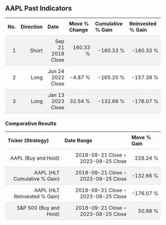 
<style>
.hits {
            border-collapse: collapse;
            width: 100%;
        }
        .hits th, td {
            padding: 8px;
            border-bottom: 1px solid #ddd;
        }
        
        .hits td {text-align: right;}
        .hits th {text-align: left;}
        
        .hits tr:nth-child(even) {
            background-color: #f2f2f2;
        }
        
        .chartCol {
            width: 50%;
            float: left;
            padding: 20px;
        }  
</style>
    
<br>

## AAPL Past Indicators

<table class="hits">
    <tr>
        <th>No.</th>
        <th>Direction</th>
        <th>Date</th>
        <th>Move % Change</th>
        <th>Cumulative % Gain</th>
        <th>Reinvested % Gain</th>
      </tr>
    <tr>
        <td>1</td>
        <td>Short</td>
        <td>Sep 21 2018 Close</td>
        <td>160.33 %</td>
        <td>-160.33 %</td>
        <td>-160.33 %</td>
    </tr>
    <tr>
        <td>2</td>
        <td>Long</td>
        <td>Jun 24 2022 Close</td>
        <td>-4.87 %</td>
        <td>-165.20 %</td>
        <td>-157.39 %</td>
    </tr>
    <tr>
        <td>3</td>
        <td>Long</td>
        <td>Jan 13 2023 Close</td>
        <td>32.54 %</td>
        <td>-132.66 %</td>
        <td>-176.07 %</td>
    </tr>
    
</table>

### Comparative Results

<table class="hits">
    <thead>
        <th>Ticker (Strategy)</th>
        <th>Date Range</th>
        <th>Move % Gain</th>
    </thead>
    <tbody>
        <tr>
            <td>AAPL (Buy and Hold)</td>
            <td>2018-09-21 Close <b>-</b> 2023-08-25 Close</td>
            <td>228.24 %</td>
        </tr>
        <tr>
            <td>AAPL (HLT Cumulative % Gain)</td>
            <td>2018-09-21 Close <b>-</b> 2023-08-25 Close</td>
            <td>-132.66 %</td>
        </tr>
        <tr>
            <td>AAPL (HLT Reinvested % Gain)</td>
            <td>2018-09-21 Close <b>-</b> 2023-08-25 Close</td>
            <td>-176.07 %</td>
        </tr>
        <tr>
            <td>S&P 500 (Buy and Hold)</td>
            <td>2018-09-21 Close <b>-</b> 2023-08-25 Close</td>
            <td>50.68 %</td>
        </tr>
    </tbody>
</table>
<br>
<br>